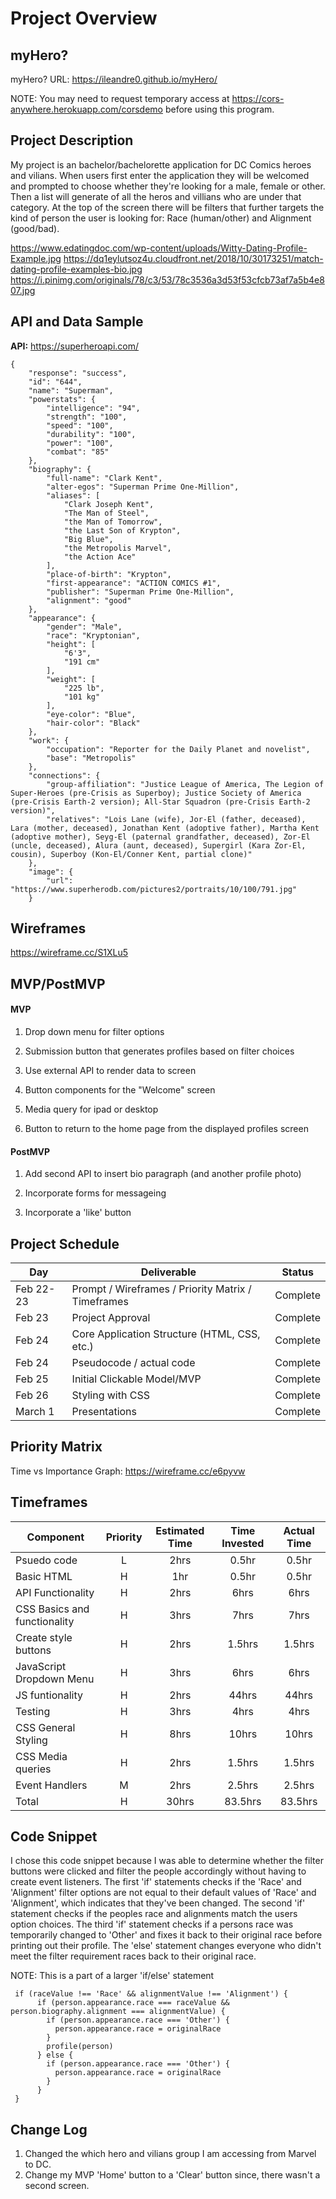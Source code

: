 # Project Overview

## myHero?

myHero? URL: https://ileandre0.github.io/myHero/

NOTE: You may need to request temporary access at https://cors-anywhere.herokuapp.com/corsdemo before using this program.

## Project Description

My project is an bachelor/bachelorette application for DC Comics heroes and vilians. When users first enter the application they will be welcomed and prompted to choose whether they're looking for a male, female or other. Then a list will generate of all the heros and villians who are under that category. At the top of the screen there will be filters that further targets the kind of person the user is looking for: Race (human/other) and Alignment (good/bad).

https://www.edatingdoc.com/wp-content/uploads/Witty-Dating-Profile-Example.jpg
https://dq1eylutsoz4u.cloudfront.net/2018/10/30173251/match-dating-profile-examples-bio.jpg
https://i.pinimg.com/originals/78/c3/53/78c3536a3d53f53cfcb73af7a5b4e807.jpg

## API and Data Sample

**API:** https://superheroapi.com/
```
{
    "response": "success",
    "id": "644",
    "name": "Superman",
    "powerstats": {
        "intelligence": "94",
        "strength": "100",
        "speed": "100",
        "durability": "100",
        "power": "100",
        "combat": "85"
    },
    "biography": {
        "full-name": "Clark Kent",
        "alter-egos": "Superman Prime One-Million",
        "aliases": [
            "Clark Joseph Kent",
            "The Man of Steel",
            "the Man of Tomorrow",
            "the Last Son of Krypton",
            "Big Blue",
            "the Metropolis Marvel",
            "the Action Ace"
        ],
        "place-of-birth": "Krypton",
        "first-appearance": "ACTION COMICS #1",
        "publisher": "Superman Prime One-Million",
        "alignment": "good"
    },
    "appearance": {
        "gender": "Male",
        "race": "Kryptonian",
        "height": [
            "6'3",
            "191 cm"
        ],
        "weight": [
            "225 lb",
            "101 kg"
        ],
        "eye-color": "Blue",
        "hair-color": "Black"
    },
    "work": {
        "occupation": "Reporter for the Daily Planet and novelist",
        "base": "Metropolis"
    },
    "connections": {
        "group-affiliation": "Justice League of America, The Legion of Super-Heroes (pre-Crisis as Superboy); Justice Society of America (pre-Crisis Earth-2 version); All-Star Squadron (pre-Crisis Earth-2 version)",
        "relatives": "Lois Lane (wife), Jor-El (father, deceased), Lara (mother, deceased), Jonathan Kent (adoptive father), Martha Kent (adoptive mother), Seyg-El (paternal grandfather, deceased), Zor-El (uncle, deceased), Alura (aunt, deceased), Supergirl (Kara Zor-El, cousin), Superboy (Kon-El/Conner Kent, partial clone)"
    },
    "image": {
        "url": "https://www.superherodb.com/pictures2/portraits/10/100/791.jpg"
    }

```
## Wireframes

https://wireframe.cc/S1XLu5

## MVP/PostMVP

#### MVP 

1) Drop down menu for filter options

2) Submission button that generates profiles based on filter choices

3) Use external API to render data to screen

4) Button components for the "Welcome" screen

5) Media query for ipad or desktop

6)  Button to return to the home page from the displayed profiles screen 


#### PostMVP  

1) Add second API to insert bio paragraph (and another profile photo)

2) Incorporate forms for messageing

3) Incorporate a 'like' button


## Project Schedule

|  Day | Deliverable | Status
|---|---| ---|
|Feb 22-23| Prompt / Wireframes / Priority Matrix / Timeframes | Complete
|Feb 23| Project Approval | Complete
|Feb 24| Core Application Structure (HTML, CSS, etc.) | Complete
|Feb 24| Pseudocode / actual code | Complete
|Feb 25| Initial Clickable Model/MVP  | Complete
|Feb 26| Styling with CSS | Complete
|March 1| Presentations | Complete

## Priority Matrix

Time vs Importance Graph: https://wireframe.cc/e6pyvw

## Timeframes

| Component | Priority | Estimated Time | Time Invested | Actual Time |
| --- | :---: |  :---: | :---: | :---: |
| Psuedo code | L | 2hrs | 0.5hr | 0.5hr |
| Basic HTML | H | 1hr| 0.5hr | 0.5hr |
| API Functionality | H | 2hrs| 6hrs | 6hrs |
| CSS Basics and functionality | H | 3hrs| 7hrs | 7hrs |
| Create style buttons | H | 2hrs| 1.5hrs | 1.5hrs |
| JavaScript Dropdown Menu | H | 3hrs| 6hrs | 6hrs |
| JS funtionality | H | 2hrs | 44hrs | 44hrs |
| Testing | H | 3hrs | 4hrs | 4hrs |
| CSS General Styling | H | 8hrs | 10hrs | 10hrs |
| CSS Media queries | H | 2hrs | 1.5hrs | 1.5hrs |
| Event Handlers | M | 2hrs | 2.5hrs | 2.5hrs |
| Total | H | 30hrs | 83.5hrs | 83.5hrs |

## Code Snippet

I chose this code snippet because I was able to determine whether the filter buttons were clicked and filter the people accordingly without having to create event listeners. The first 'if' statements checks if the 'Race' and 'Alignment' filter options are not equal to their default values of 'Race' and 'Alignment', which indicates that they've been changed. The second 'if' statement checks if the peoples race and alignments match the users option choices. The third 'if' statement checks if a persons race was temporarily changed to 'Other' and fixes it back to their original race before printing out their profile. The 'else' statement changes everyone who didn't meet the filter requirement races back to their original race.

NOTE: This is a part of a larger 'if/else' statement

```
 if (raceValue !== 'Race' && alignmentValue !== 'Alignment') {             
      if (person.appearance.race === raceValue && person.biography.alignment === alignmentValue) { 
        if (person.appearance.race === 'Other') {                             
          person.appearance.race = originalRace
        }
        profile(person)                                                       
      } else {
        if (person.appearance.race === 'Other') {
          person.appearance.race = originalRace
        }
      }
 } 
```

## Change Log
 1) Changed the which hero and vilians group I am accessing from Marvel to DC.
 2) Change my MVP 'Home' button to a 'Clear' button since, there wasn't a second screen.
